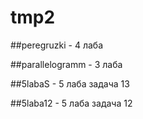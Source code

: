 # tmp2
##peregruzki - 4 лаба

##parallelogramm - 3 лаба

##5labaS - 5 лаба задача 13

##5laba12 - 5 лаба задача 12

